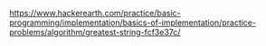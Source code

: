 https://www.hackerearth.com/practice/basic-programming/implementation/basics-of-implementation/practice-problems/algorithm/greatest-string-fcf3e37c/
